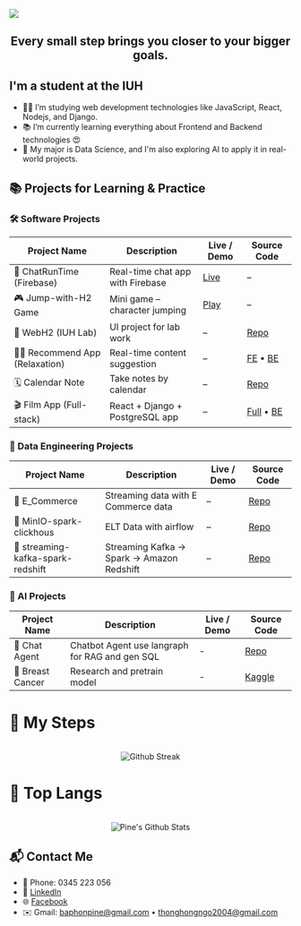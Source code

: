 <a align="center" href="https://github.com/ngohongthong"><img src="https://readme-typing-svg.herokuapp.com/?lines=Welcome%20to%20my%20Github!%20I'm%20Thong;Software%20AI%20%20vs%20Data%20Engineer;&font=Pacifico&center=true&size=40&width=800&height=80"></a>
<h2 align="center" >Every small step brings you closer to your bigger goals.</h2>

## I'm a student at the IUH

- 👨‍💻 I’m studying web development technologies like JavaScript, React, Nodejs, and Django.
- 📚 I’m currently learning everything about Frontend and Backend technologies 😍
- 🧠 My major is Data Science, and I'm also exploring AI to apply it in real-world projects.

## 📚 Projects for Learning & Practice

### 🛠️ Software Projects
| Project Name                         | Description                            | Live / Demo                                       | Source Code                                             |
|-------------------------------------|----------------------------------------|---------------------------------------------------|----------------------------------------------------------|
| 💬 ChatRunTime (Firebase)           | Real-time chat app with Firebase       | [Live](https://supercuifchat.vercel.app)         | –                                                        |
| 🎮 Jump-with-H2 Game                | Mini game – character jumping          | [Play](https://jump-with-h2.vercel.app)           | –                                                        |
| 🧪 WebH2 (IUH Lab)                  | UI project for lab work                | –                                                 | [Repo](https://github.com/KhanhNhat242/FrontendWebH2.2) |
| 🧘‍♂️ Recommend App (Relaxation)     | Real-time content suggestion           | –                                                 | [FE](https://github.com/ngohongthong/realTime-data-FE) • [BE](https://github.com/ngohongthong/realTime-data-BE) |
| 🗓️ Calendar Note                    | Take notes by calendar                 | –                                                 | [Repo](https://github.com/ngohongthong/calendar-note)   |
| 🎬 Film App (Full-stack)            | React + Django + PostgreSQL app        | –                                                 | [Full](https://github.com/ngohongthong/React-Django-Postgresql) • [BE](https://github.com/ngohongthong/React-Django-Posgrestql-BE) |

### 🧩 Data Engineering Projects
| Project Name                         | Description                            | Live / Demo                                       | Source Code                                             |
|-------------------------------------|----------------------------------------|---------------------------------------------------|----------------------------------------------------------|
| 🧪 E_Commerce                  | Streaming data with E Commerce data                | –                                                 | [Repo](https://github.com/ngohongthong1832004/E_Commerce) |
| 🧪 MinIO-spark-clickhous                  | ELT Data with airflow                | –                                                 | [Repo](https://github.com/ngohongthong1832004/minio-spark-clickhouse) |
| 🚀 streaming-kafka-spark-redshift                  | Streaming Kafka → Spark → Amazon Redshift                | –                                                 | [Repo](https://github.com/ngohongthong1832004/streaming-kafka-spark-redshift) |

### 🤖 AI Projects
| Project Name                         | Description                            | Live / Demo                                       | Source Code                                             |
|-------------------------------------|----------------------------------------|---------------------------------------------------|----------------------------------------------------------|
| 💬 Chat Agent           | Chatbot Agent use langraph for RAG and gen SQL       | -         | [Repo](https://github.com/ngohongthong1832004/chatbot-finacial-langgraph)                                                        |
| 🧪 Breast Cancer           | Research and pretrain model       | -         | [Kaggle](https://www.kaggle.com/code/bappine/dataset-ddms-breast-cancer-ung-th-dz)                                                        |




# :footprints: My Steps

<div align="center">
  </br>
    <img align="center" src="http://github-readme-streak-stats.herokuapp.com/?user=ngohongthong1832004&theme=neon-palenight" alt = "Github Streak" >
  </br>
</div>

# 📖 Top Langs
<div align="center">
  </br>
  <img align="center" src="https://github-readme-stats.vercel.app/api/top-langs/?username=ngohongthong1832004&theme=tokyonight&langs_count=6&layout=compact&hide=tsql,html,pug,css" alt="Pine's Github Stats">
  </br>
</div>

## 📬 Contact Me

- 📱 Phone: 0345 223 056  
- 💼 [LinkedIn](https://www.linkedin.com/in/ngo-thong-222138246/)  
- 🌐 [Facebook](https://www.facebook.com/thon.pine)  
- ✉️ Gmail: baphonpine@gmail.com • thonghongngo2004@gmail.com  




